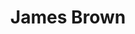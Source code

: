 ---
title: "James Brown"
hashtag: "james-brown"
tags:
  - American
  - Singer
  - Dancer
  - Musician
  - Human Being
---